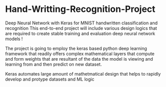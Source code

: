 # Hand-Writting-Recognition-Project

Deep Neural Network with Keras for MNIST handwritten classification and recognition
This end-to-end project will include various design logics that are required to create stable training and evaluation deep neural network models !

The project is going to employ the keras based python deep learning framework that readily offers complex mathematical layers that compute and form weights that are resultant of the data the model is viewing and learning from and then predict on new dataset.

Keras automates large amount of mathetmatical design that helps to rapidly develop and protype datasets and ML logic
